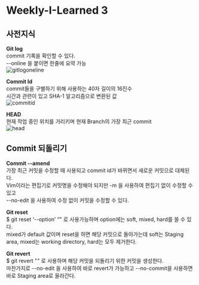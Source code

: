 Weekly-I-Learned 3
================

사전지식
-------
__Git log__  
commit 기록을 확인할 수 있다.  
--online 을 붙이면 한줄에 요약 가능  
![gitlogoneline](https://github.com/chae54/2024-1-Beginner-Study/assets/128768148/1c58ecc2-af2a-49e8-a7ba-098863ac3787)  

__Commit Id__  
commit들을 구별하기 위해 사용하는 40자 길이의 16진수  
시간과 관련이 있고 SHA-1 알고리즘으로 변환된 값   
![commitid](https://github.com/chae54/2024-1-Beginner-Study/assets/128768148/f40c73b5-fd7c-45d7-8728-87bd63d1e412)  

__HEAD__  
현재 작업 중인 위치를 가리키며 현재 Branch의 가장 최근 commit  
![head](https://github.com/chae54/2024-1-Beginner-Study/assets/128768148/2ec35c6f-22ef-43ee-943e-b334fdd90eb0)  

Commit 되돌리기
--------------  
__Commit --amend__  
가장 최근 커밋을 수정할 때 사용되고 commit id가 바뀌면서 새로운 커밋으로 대체된다.  
Vim이라는 편집기로 커밋명을 수정해야 되지만 -m 을 사용하여 편집기 없이 수정할 수 있고  
--no-edit 을 사용하여 수정 없이 커밋을 수정할 수 있다.  
  
__Git reset__  
$ git reset ‘--option’ “<commit id>" 로 사용가능하며 option에는 soft, mixed, hard를 쓸 수 있다.  
mixed가 default 값이며 reset을 하면 해당 커밋으로 돌아가는데 soft는 Staging area, mixed는 working directory, hard는 모두 제거한다.  
  
__Git revert__  
$ git revert "<commit id>" 로 사용하며 해당 커밋을 되돌리기 위한 커밋을 생성한다.  
마찬가지로 --no-edit 을 사용하여 바로 revert가 가능하고 --no-commit을 사용하면 바로 Staging area로 올라간다.
